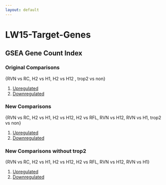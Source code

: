 ```yaml
---
layout: default
---
```


# LW15-Target-Genes
## GSEA Gene Count Index

### Original Comparisons
{RVN vs RC, H2 vs H1, H2 vs H12 , trop2 vs non}
1. [Upregulated](/LW15-Target-Genes/Common%20Genes/Original%20Comparisons/OriginalComparisons_Up_GeneTable.html)
2. [Downregulated](/LW15-Target-Genes/Common%20Genes/Original%20Comparisons/OriginalComparisons_Down_GeneTable.html)

### New Comparisons
{RVN vs RC, H2 vs H1, H2 vs H12, H2 vs RFL, RVN vs H12, RVN vs H1, trop2 vs non}
1. [Upregulated](/LW15-Target-Genes/Common%20Genes/New%20Comparisons/NewComparisons_Up_GeneTable.html)
2. [Downregulated](/LW15-Target-Genes/Common%20Genes/New%20Comparisons/NewComparisons_Down_GeneTable.html)

### New Comparisons without trop2
{RVN vs RC, H2 vs H1, H2 vs H12, H2 vs RFL, RVN vs H12, RVN vs H1}
1. [Upregulated](/LW15-Target-Genes/Common%20Genes/New%20Comparisons/Without%20trop2/_Up_GeneTable.html)
2. [Downregulated](/LW15-Target-Genes/Common%20Genes/New%20Comparisons/Without%20trop2/_Down_GeneTable.html)
